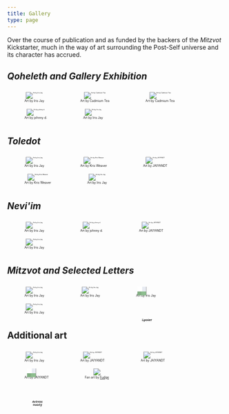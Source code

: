 ```yaml
---
title: Gallery
type: page
---
```



<style>
figure, img {
    text-align: center;
    font-size: 50%;
    display: inline-block;
    max-height: 200px;
}
.merge {
    display: inline-block;
    position: relative;
}
.merge img {
    position: relative;
    filter: url(#pixelate);
}
.merge span {
    width: 80%;
    text-align: center;
    position: absolute;
    text-indent: 0;
    top: 70px;
    left: 10%;
    color: #fff;
    font-weight: bold;
    text-decoration: none;
    font-family: sans-serif;
    text-shadow: 2px 3px 0px #000;
    background-color: rgba(0,0,0,0);
    text-align: center;
}
</style>

Over the course of publication and as funded by the backers of the *Mitzvot* Kickstarter, much in the way of art surrounding the Post-Self universe and its character has accrued.

## *Qoheleth and Gallery Exhibition*

<figure>
    <a href="/img/gallery/qoheleth-front.png"><img src="/img/gallery/qoheleth-front.png" alt="Art by Iris Jay"/></a>
    <figcaption>Art by Iris Jay</figcaption>
</figure>
<figure>
    <a href="/img/gallery/awdae-1.png"><img src="/img/gallery/awdae-1.png" alt="Art by Cadmium Tea"/></a>
    <figcaption>Art by Cadmium Tea</figcaption>
</figure>
<figure>
    <a href="/img/gallery/awdae-2.png"><img src="/img/gallery/awdae-2.png" alt="Art by Cadmium Tea"/></a>
    <figcaption>Art by Cadmium Tea</figcaption>
</figure>
<figure>
    <a href="/img/gallery/dear.png"><img src="/img/gallery/dear.png" alt="Art by johnny d."/></a>
    <figcaption>Art by johnny d.</figcaption>
</figure>
<figure>
    <a href="/img/gallery/qoheleth-back.png"><img src="/img/gallery/qoheleth-back.png" alt="Art by Iris Jay"/></a>
    <figcaption>Art by Iris Jay</figcaption>
</figure>

## *Toledot*

<figure>
    <a href="/img/gallery/toledot-front.png"><img src="/img/gallery/toledot-front.png" alt="Art by Iris Jay"/></a>
    <figcaption>Art by Iris Jay</figcaption>
</figure>
<figure>
    <a href="/img/gallery/shove.png"><img src="/img/gallery/shove.png" alt="Art by Kris Weaver"/></a>
    <figcaption>Art by Kris Weaver</figcaption>
</figure>
<figure>
    <a href="/img/gallery/cairns.png"><img src="/img/gallery/cairns.png" alt="Art by JAIYANDT"/></a>
    <figcaption>Art by JAIYANDT</figcaption>
</figure>
<figure>
    <a href="/img/gallery/dandelions.png"><img src="/img/gallery/dandelions.png" alt="Art by Kris Weaver"/></a>
    <figcaption>Art by Kris Weaver</figcaption>
</figure>
<figure>
    <a href="/img/gallery/toledot-back.png"><img src="/img/gallery/toledot-back.png" alt="Art by Iris Jay"/></a>
    <figcaption>Art by Iris Jay</figcaption>
</figure>

## *Nevi'im*

<figure>
    <a href="/img/gallery/neviim-front.png"><img src="/img/gallery/neviim-front.png" alt="Art by Iris Jay"/></a>
    <figcaption>Art by Iris Jay</figcaption>
</figure>
<figure>
    <a href="/img/gallery/awnh.png"><img src="/img/gallery/awnh.png" alt="Art by johnny d."/></a>
    <figcaption>Art by johnny d.</figcaption>
</figure>
<figure>
    <a href="/img/gallery/stolon.png"><img src="/img/gallery/stolon.png" alt="Art by JAIYANDT"/></a>
    <figcaption>Art by JAIYANDT</figcaption>
</figure>
<figure>
    <a href="/img/gallery/neviim-back.png"><img src="/img/gallery/neviim-back.png" alt="Art by Iris Jay"/></a>
    <figcaption>Art by Iris Jay</figcaption>
</figure>

## *Mitzvot and Selected Letters*

<figure>
    <a href="/img/gallery/mitzvot-front.png"><img src="/img/gallery/mitzvot-front.png" alt="Art by Iris Jay"/></a>
    <figcaption>Art by Iris Jay</figcaption>
</figure>
<figure>
    <a href="/img/gallery/monologue.png"><img src="/img/gallery/monologue.png" alt="Art by Iris Jay"/></a>
    <figcaption>Art by Iris Jay</figcaption>
</figure>
<figure>
    <a class="merge" href="/img/gallery/merge.png"><img alt="Art by Iris Jay" src="/img/gallery/merge.png" /><span>Spoiler</span></a>
    <figcaption>Art by Iris Jay</figcaption>
</figure>
<figure>
    <a href="/img/gallery/mitzvot-back.png"><img src="/img/gallery/mitzvot-back.png" alt="Art by Iris Jay"/></a>
    <figcaption>Art by Iris Jay</figcaption>
</figure>

## Additional art

<figure>
    <a href="/img/gallery/dear-ref.png"><img src="/img/gallery/dear-ref.png" alt="Art by Iris Jay"/></a>
    <figcaption>Art by Iris Jay</figcaption>
</figure>
<figure>
    <a href="/img/gallery/writerskunk.png"><img src="/img/gallery/writerskunk.png" alt="Art by JAIYANDT"/></a>
    <figcaption>Art by JAIYANDT</figcaption>
</figure>
<figure>
    <a href="/img/gallery/ref-3.png"><img src="/img/gallery/ref-3.png" alt="Art by JAIYANDT"/></a>
    <figcaption>Art by JAIYANDT</figcaption>
</figure>
<figure>
    <a class="merge" href="/img/gallery/ref.png"><img alt="Art by JAIYANDT" src="/img/gallery/ref.png" /><span>Artistic<br>nudity</span></a>
    <figcaption>Art by JAIYANDT</figcaption>
</figure>
<figure>
    <a href="/img/gallery/full-of-skunks.png"><img src="/img/gallery/full-of-skunks.png"/></a>
    <figcaption>Fan art by <a href="https://vulpine.club/@fudge_the_sphinx">Fudge</a></figcaption>
</figure>
        
<script type="text/javascript">
// There has to be a better way to do this with markdown :P
document.querySelectorAll('a').forEach(link => {
    if (link.attributes.href.textContent.substring(0,4) === '/img') {
        link.setAttribute('target', '_blank');
    }
});
</script>
<svg width="0" height="0">
  <filter id="pixelate" x="0" y="0">
    <feFlood x="4" y="4" height="2" width="2"/>
    <feComposite width="10" height="10"/>
    <feTile result="a"/>
    <feComposite in="SourceGraphic" in2="a" operator="in"/>
    <feMorphology operator="dilate" radius="5"/>
  </filter>
</svg>
